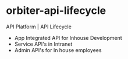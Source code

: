 # orbiter-api-lifecycle
API Platform | API Lifecycle

- App Integrated API for Inhouse Development
- Service API's in Intranet
- Admin API's for In house employees
